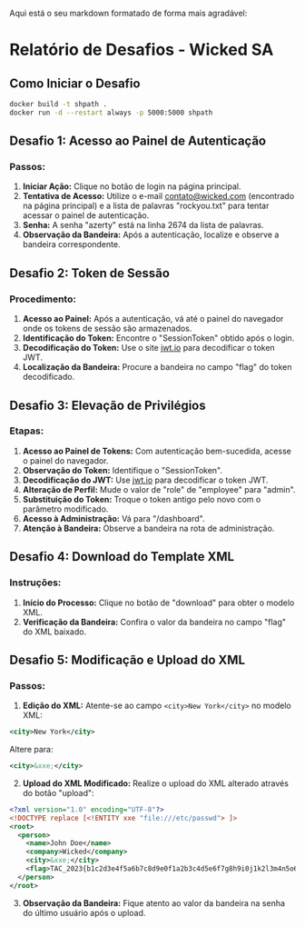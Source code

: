 Aqui está o seu markdown formatado de forma mais agradável:

# Relatório de Desafios - Wicked SA

## Como Iniciar o Desafio

```bash
docker build -t shpath .
docker run -d --restart always -p 5000:5000 shpath
```

## Desafio 1: Acesso ao Painel de Autenticação

### Passos:

1. **Iniciar Ação:** Clique no botão de login na página principal.
2. **Tentativa de Acesso:** Utilize o e-mail contato@wicked.com (encontrado na página principal) e a lista de palavras "rockyou.txt" para tentar acessar o painel de autenticação.
3. **Senha:** A senha "azerty" está na linha 2674 da lista de palavras.
4. **Observação da Bandeira:** Após a autenticação, localize e observe a bandeira correspondente.

## Desafio 2: Token de Sessão

### Procedimento:

1. **Acesso ao Painel:** Após a autenticação, vá até o painel do navegador onde os tokens de sessão são armazenados.
2. **Identificação do Token:** Encontre o "SessionToken" obtido após o login.
3. **Decodificação do Token:** Use o site [jwt.io](https://jwt.io) para decodificar o token JWT.
4. **Localização da Bandeira:** Procure a bandeira no campo "flag" do token decodificado.

## Desafio 3: Elevação de Privilégios

### Etapas:

1. **Acesso ao Painel de Tokens:** Com autenticação bem-sucedida, acesse o painel do navegador.
2. **Observação do Token:** Identifique o "SessionToken".
3. **Decodificação do JWT:** Use [jwt.io](https://jwt.io) para decodificar o token JWT.
4. **Alteração de Perfil:** Mude o valor de "role" de "employee" para "admin".
5. **Substituição do Token:** Troque o token antigo pelo novo com o parâmetro modificado.
6. **Acesso à Administração:** Vá para "/dashboard".
7. **Atenção à Bandeira:** Observe a bandeira na rota de administração.

## Desafio 4: Download do Template XML

### Instruções:

1. **Início do Processo:** Clique no botão de "download" para obter o modelo XML.
2. **Verificação da Bandeira:** Confira o valor da bandeira no campo "flag" do XML baixado.

## Desafio 5: Modificação e Upload do XML

### Passos:

1. **Edição do XML:** Atente-se ao campo `<city>New York</city>` no modelo XML:

```xml
<city>New York</city>
```

Altere para:

```xml
<city>&xxe;</city>
```

2. **Upload do XML Modificado:** Realize o upload do XML alterado através do botão "upload":

```xml
<?xml version="1.0" encoding="UTF-8"?>
<!DOCTYPE replace [<!ENTITY xxe "file:///etc/passwd"> ]>
<root>
  <person>
    <name>John Doe</name>
    <company>Wicked</company>
    <city>&xxe;</city>
    <flag>TAC_2023{b1c2d3e4f5a6b7c8d9e0f1a2b3c4d5e6f7g8h9i0j1k2l3m4n5o6p7q8r9s0t1u2v</flag>
  </person>
</root>

```
3. **Observação da Bandeira:** Fique atento ao valor da bandeira na senha do último usuário após o upload.

